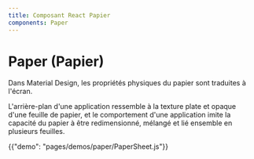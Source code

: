 ```yaml
---
title: Composant React Papier
components: Paper
---
```


# Paper (Papier)

<p class="description">Dans Material Design, les propriétés physiques du papier sont traduites à l'écran. </p>

L'arrière-plan d'une application ressemble à la texture plate et opaque d'une feuille de papier, et le comportement d'une application imite la capacité du papier à être redimensionné, mélangé et lié ensemble en plusieurs feuilles.

{{"demo": "pages/demos/paper/PaperSheet.js"}}
